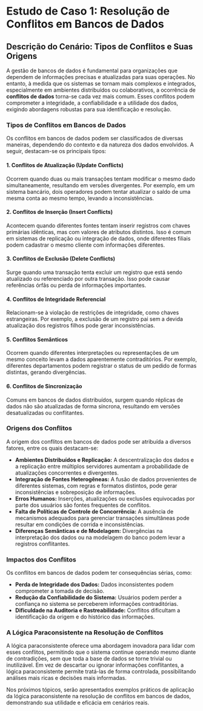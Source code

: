 
# Estudo de Caso 1: Resolução de Conflitos em Bancos de Dados

## Descrição do Cenário: Tipos de Conflitos e Suas Origens

A gestão de bancos de dados é fundamental para organizações que dependem de informações precisas e atualizadas para suas operações. No entanto, à medida que os sistemas se tornam mais complexos e integrados, especialmente em ambientes distribuídos ou colaborativos, a ocorrência de **conflitos de dados** torna-se cada vez mais comum. Esses conflitos podem comprometer a integridade, a confiabilidade e a utilidade dos dados, exigindo abordagens robustas para sua identificação e resolução.

### Tipos de Conflitos em Bancos de Dados

Os conflitos em bancos de dados podem ser classificados de diversas maneiras, dependendo do contexto e da natureza dos dados envolvidos. A seguir, destacam-se os principais tipos:

#### 1. **Conflitos de Atualização (Update Conflicts)**
Ocorrem quando duas ou mais transações tentam modificar o mesmo dado simultaneamente, resultando em versões divergentes. Por exemplo, em um sistema bancário, dois operadores podem tentar atualizar o saldo de uma mesma conta ao mesmo tempo, levando a inconsistências.

#### 2. **Conflitos de Inserção (Insert Conflicts)**
Acontecem quando diferentes fontes tentam inserir registros com chaves primárias idênticas, mas com valores de atributos distintos. Isso é comum em sistemas de replicação ou integração de dados, onde diferentes filiais podem cadastrar o mesmo cliente com informações diferentes.

#### 3. **Conflitos de Exclusão (Delete Conflicts)**
Surge quando uma transação tenta excluir um registro que está sendo atualizado ou referenciado por outra transação. Isso pode causar referências órfãs ou perda de informações importantes.

#### 4. **Conflitos de Integridade Referencial**
Relacionam-se à violação de restrições de integridade, como chaves estrangeiras. Por exemplo, a exclusão de um registro pai sem a devida atualização dos registros filhos pode gerar inconsistências.

#### 5. **Conflitos Semânticos**
Ocorrem quando diferentes interpretações ou representações de um mesmo conceito levam a dados aparentemente contraditórios. Por exemplo, diferentes departamentos podem registrar o status de um pedido de formas distintas, gerando divergências.

#### 6. **Conflitos de Sincronização**
Comuns em bancos de dados distribuídos, surgem quando réplicas de dados não são atualizadas de forma síncrona, resultando em versões desatualizadas ou conflitantes.

### Origens dos Conflitos

A origem dos conflitos em bancos de dados pode ser atribuída a diversos fatores, entre os quais destacam-se:

- **Ambientes Distribuídos e Replicação:** A descentralização dos dados e a replicação entre múltiplos servidores aumentam a probabilidade de atualizações concorrentes e divergentes.
- **Integração de Fontes Heterogêneas:** A fusão de dados provenientes de diferentes sistemas, com regras e formatos distintos, pode gerar inconsistências e sobreposição de informações.
- **Erros Humanos:** Inserções, atualizações ou exclusões equivocadas por parte dos usuários são fontes frequentes de conflitos.
- **Falta de Políticas de Controle de Concorrência:** A ausência de mecanismos adequados para gerenciar transações simultâneas pode resultar em condições de corrida e inconsistências.
- **Diferenças Semânticas e de Modelagem:** Divergências na interpretação dos dados ou na modelagem do banco podem levar a registros conflitantes.

### Impactos dos Conflitos

Os conflitos em bancos de dados podem ter consequências sérias, como:

- **Perda de Integridade dos Dados:** Dados inconsistentes podem comprometer a tomada de decisão.
- **Redução da Confiabilidade do Sistema:** Usuários podem perder a confiança no sistema se perceberem informações contraditórias.
- **Dificuldade na Auditoria e Rastreabilidade:** Conflitos dificultam a identificação da origem e do histórico das informações.

### A Lógica Paraconsistente na Resolução de Conflitos

A lógica paraconsistente oferece uma abordagem inovadora para lidar com esses conflitos, permitindo que o sistema continue operando mesmo diante de contradições, sem que toda a base de dados se torne trivial ou inutilizável. Em vez de descartar ou ignorar informações conflitantes, a lógica paraconsistente permite tratá-las de forma controlada, possibilitando análises mais ricas e decisões mais informadas.

Nos próximos tópicos, serão apresentados exemplos práticos de aplicação da lógica paraconsistente na resolução de conflitos em bancos de dados, demonstrando sua utilidade e eficácia em cenários reais.
```
